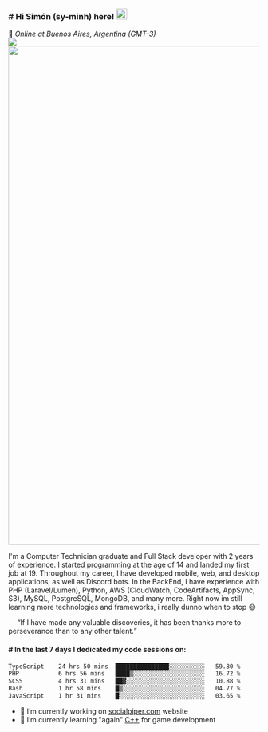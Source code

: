 <h3 align="flex-start"><b># Hi Simón (sy-minh) here!&nbsp;</b><img src="https://media.giphy.com/media/hvRJCLFzcasrR4ia7z/giphy.gif" width="22"></h3>
<div>📌&nbsp;<i>Online at Buenos Aires, Argentina (GMT-3)</i></div>

<section>
  <img src="https://user-images.githubusercontent.com/73097560/115834477-dbab4500-a447-11eb-908a-139a6edaec5c.gif">
  <img src="https://github.com/itssimmons/itssimmons/assets/62354548/65a2d7ba-3a74-4fe9-a8d9-68a32487ecc1" width="1000">
</section>

<p>I'm a Computer Technician graduate and Full Stack developer with 2 years of experience. I started programming at the age of 14 and landed my first job at 19. Throughout my career, I have developed mobile, web, and desktop applications, as well as Discord bots. In the BackEnd, I have experience with PHP (Laravel/Lumen), Python, AWS (CloudWatch, CodeArtifacts, AppSync, S3), MySQL, PostgreSQL, MongoDB, and many more. Right now im still learning more technologies and frameworks, i really dunno when to stop 😅</p>

<p>
  <img src="https://images.emojiterra.com/google/noto-emoji/unicode-15/animated/2728.gif" width="14">
  <q>If I have made any valuable discoveries, it has been thanks more to perseverance than to any other talent.</q>
  <img src="https://images.emojiterra.com/google/noto-emoji/unicode-15/animated/2728.gif" width="14">
</p>

<h4><b># In the last 7 days I dedicated my code sessions on: </b></h4>
<!--START_SECTION:waka-->

```txt
TypeScript    24 hrs 50 mins  ███████████████░░░░░░░░░░   59.80 %
PHP           6 hrs 56 mins   ████▒░░░░░░░░░░░░░░░░░░░░   16.72 %
SCSS          4 hrs 31 mins   ██▓░░░░░░░░░░░░░░░░░░░░░░   10.88 %
Bash          1 hr 58 mins    █▒░░░░░░░░░░░░░░░░░░░░░░░   04.77 %
JavaScript    1 hr 31 mins    █░░░░░░░░░░░░░░░░░░░░░░░░   03.65 %
```

<!--END_SECTION:waka-->

- 🔭 I’m currently working on <a href="https://www.socialpiper.com/">socialpiper.com</a> website
- 🌱 I’m currently learning "again" <a href="https://twitter.com/ProgrammersMeme/status/971491324674396162/photo/1">C++</a> for game development

